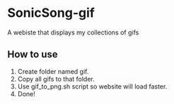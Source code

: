 # SonicSong-gif
A webiste that displays my collections of gifs

## How to use
1. Create folder named gif.
2. Copy all gifs to that folder.
3. Use gif_to_png.sh script so website will load faster.
4. Done!
